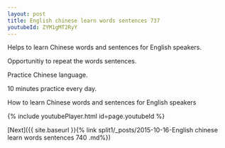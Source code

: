 ```yaml
---
layout: post
title: English chinese learn words sentences 737 
youtubeId: ZYM1gMT2RyY
---
```

 
 
Helps to learn Chinese words and sentences for English speakers.

Opportunitiy to repeat the words sentences. 

Practice Chinese language. 
 
10 minutes practice every day. 
 
How to learn Chinese words and sentences for English speakers 
 
{% include youtubePlayer.html id=page.youtubeId %}
 
 
[Next]({{ site.baseurl }}{% link  split1/_posts/2015-10-16-English chinese learn words sentences 740 .md%})
 
